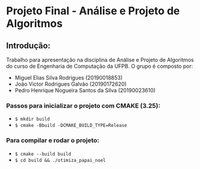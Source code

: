 # Projeto Final - Análise e Projeto de Algoritmos


## Introdução:

Trabalho para apresentação na disciplina de Análise e Projeto de Algoritmos do
curso de Engenharia de Computação da UFPB. O grupo é composto por:

- Miguel Elias Silva Rodrigues (20190018853)
- João Victor Rodrigues Galvão (20190172620)
- Pedro Henrique Nogueira Santos da Silva (20190023610)

### Passos para inicializar o projeto com CMAKE (3.25):

* `$ mkdir build`
* `$ cmake -Bbuild -DCMAKE_BUILD_TYPE=Release`

### Para compilar e rodar o projeto:

* `$ cmake --build build`
* `$ cd build && ./otimiza_papai_noel` 

